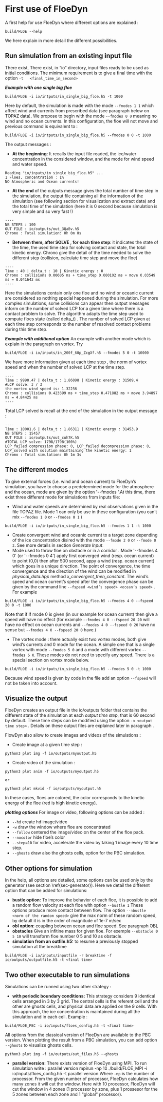 # First use of FloeDyn

A first help for use FloeDyn where different options are explained :
```
build/FLOE --help
```
We here explain in more detail the different possibilities.


## Run simulation from an existing input file

There exist, There exist, in “io” directory, input files ready to be used as initial conditions. The minimum requirement is to give a final time with the option `-t   <final_time_in_second>`

***Example with one single big floe***
```
build/FLOE -i io/intputs/in_single_big_floe.h5 -t 1000
```
Here by default, the simulation is made with the mode  `--fmodes 1 1` which affect wind and currents from prescribed data (see paragraph below on TOPAZ data). We propose to begin with the mode `--fmodes 0 0` meaning no wind and no ocean currents. In this configuration, the floe will not move and previous command is equivalent to :
```
build/FLOE -i io/intputs/in_single_big_floe.h5 --fmodes 0 0 -t 1000
```
The output messages :
* **At the beginning**: It recalls the input file readed, the ice/water concentration in the considered window, and the mode for wind speed and water speed. 
```
Reading "io/inputs/in_single_big_floe.h5" ... 
1 Floes, concentration : 1%
NO Atmospheric and Ocean currents!
```
* **At the end** of the outputs message gives the total number of time step in the simulation, the output file containing all the information of the simulation (see following section for visualization and extract data) and the total time of the simulation (here it is 0 second because simulation is very simple and so very fast !)
```
----
NB STEPS : 100
OUT FILE : io/outputs/out_3QaBv.h5
Chrono : Total simulation: 0h 0m 0s
```
* **Between them, after SOLVE , for each time step**: it indicates the state of the time, the used time step for solving contact and state, the total kinetic energy. Chrono give the detail of the time needed to solve the different step (collision, calculate time step and move the floe)
```
----
Time : 40 | delta_t : 10 | Kinetic energy : 0
Chrono : collisions 0.00605 ms + time_step 0.000102 ms + move 0.03549 ms = 0.041642 ms
----
```
   
Here the simulations contain only one floe and no wind or oceanic current are considered so nothing special happened during the simulation. For more complex simulations, some collisions can appear then output messages inform on the number of solved LCP for a given time where there is a contact problem to solve. The algorithm adapts the time step used to compute floes state (called delta_t) . The number of solved LCP given at each time step corresponds to the number of resolved contact problems during this time step.

***Example with additional option***
An example with another mode which is explain in the paragraph on vortex. Try
```
build/FLOE -i io/inputs/in_200f_60p_ZcgXf.h5 --fmodes 5 0 -t 10000
```
We have more information given at each time step , the norm of vortex speed and when the number of solved LCP at the time step. 
```
----
Time : 9990.47 | delta_t : 1.86098 | Kinetic energy : 31509.4
#LCP solve: 3 / 3
the vortex wind speed is: 1.32236
Chrono : collisions 0.423399 ms + time_step 0.471882 ms + move 3.94897 ms = 4.84425 ms
----
```
Total LCP solved is recall at the end of the simulation in the output message :
```
----
Time : 10001.6 | delta_t : 1.86311 | Kinetic energy : 31453.9
NB STEPS : 15457
OUT FILE : io/outputs/out_cuh7K.h5
#TOTAL LCP solve: 1798/1798(100%) 
LCP_failed compression phase: 0, LCP_failed decompression phase: 0, LCP_solved with solution maintaining the kinetic energy: 1
Chrono : Total simulation: 0h 1m 3s
```

## The different modes

To give external forces (i.e.  wind and ocean current) to FloeDyn’s simulation, you have to choose a predetermined mode for the atmosphere and the ocean, mode are given by the option '--fmodes <atmosphere mode> <ocean mode>'.At this time, there exist three different mode for simulations from inputs file:
* Wind and water speeds are determined by real observations given in the file TOPAZ file. Mode 1 can only be use in these configuration (you can’t mix  `--fmodes 1 0` or `--fmodes 0 1` )
```
build/FLOE -i io/intputs/in_single_big_floe.h5 --fmodes 1 1 -t 1000
```
* Create convergent wind and oceanic current to a target zone depending of the ice concentration disired with the mode `--fmode 2 0` or  `--fmode 0 2`. See more details in section *Generate Input*.
* Mode used to throw floe on obstacle or in a corridor . Mode '--fmodes 4 0' (or '--fmodes 0 4') apply first converged wind (resp. ocean current) to point (0,0) then after 500 second, appy a wind (resp. ocean current) which goes in a unique direction. The point of convergence, the time convergence and the direction of the wind can be modified in *physical_data.hpp* method *x_convergent_then_constant*. The wind’s speed and ocean current’s speed after the convergence phase can be given by the command line `--fspeed <wind’s speed> <ocean’s speed>` . For example
```
build/FLOE -i io/intputs/in_single_big_floe.h5 --fmodes 4 0 --fspeed 20 0 -t 1000
```
Note that if if mode 0 is given (in our example for ocean current) then give a speed will have no effect (for example `--fmodes 4 0 --fspeed 20 20` will have no effect on ocean currents and `--fmodes 4 0 --fspeed 0 20` have no sense but `--fmodes 4 0 --fspeed 20 0` have.)
* The vortex mode : there actually exist two vortex modes, both give wind’s currents and 0 mode for the ocean. A simple one that is a single vortex with mode `--fmodes 5 0` and a mode with different vortex `--fmodes 6 0`. These modes do not need to specify any speed. There is a special section on vortex mode below.
```
build/FLOE -i io/intputs/in_single_big_floe.h5 --fmodes 5 0 -t 1000
```
Because wind speed is given by code in the file add an option `--fspeed` will not be taken into account. 


## Visualize the output
FloeDyn creates an output file in the io/outputs folder that contains the different state of the simulation at each *output time step*, that is 60 second by default. These time steps can be modified using the option `-o <output time step>` . Details on these output files are explained later in paragraph .

FlowDyn also allow to create images and videos of the simulations :
* Create image at a given time step :
```
python3 plot img -f io/outputs/myoutput.h5
```
* Create video of the simulation :
```
python3 plot anim -f io/outputs/myoutput.h5
```
	or
```
python3 plot mkvid -f io/outputs/myoutput.h5
```
In these cases, floes are colored, the color corresponds to the kinetic energy of the floe (red is high kinetic energy).


***plotting options***
For image or video, following options can be added :
* `--hd` create hd image/video
* `-w` draw the window where floe are concentrated
* `--follow` centered the image/video on the center of the floe pack.
* `--nocolor` hide floe’s color
* `--step=10` for video, accelerate the video by taking 1 image every 10 time step.
* `--ghosts` draw also the ghosts cells, option for the PBC simulation.


## Other options for simulation
In the help, all options are detailed, some options can be used only by the generator (see section \ref{sec-generator}). Here we detail the different option that can be added for simulations:
* **bustle option:** To improve the behavior of each floe, it is possible to add a random flow velocity at each floe with option `--bustle 1`  These options produce more contact between flow. The option `--nbustle <norm of the random speed>` give the max norm of these random speed, by default it is in the order of magnitude of 1e-7 m/sec
* **obl option:** coupling between ocean and floe speed. See paragraph OBL
* **obstacles** Give an infitine mass for given floe. For exemple `--obstacle 0 5 10` will transform floe number 0 5 and 10 as obstacle.
* **simulation from an outfile.h5:** to resume a previously stopped simulation at the breaktime 
```
build/FLOE -i io/inputs/inputfile -r breaktime -f io/outputs/outputfile.h5 -t <final time>
```

## Two other executable to run simulations
Simulations can be runned using two other strategy :
* **with periodic boundary conditions:** This strategy considers 9 identical cells arranged in 3 by 3 grid. The central cells is the referent cell and the other are ghosts cells, and physical data are applied on the 9 cells. With this approach, the ice concentration is maintained during all the simulation and in each cell.
Example : 
```
build/FLOE_PBC -i io/inputs/floes_config.h5 -t <final time>
```
All options from the classical version of FloeDyn are available to the PBC version.
When plotting the result from a PBC simulation, you can add option `--ghosts` to visualize ghosts cells.
```
python3 plot img -f io/outputs/out_files.h5 --ghosts
```
* **parallel version:** There exists version of FloeDyn using MPI. To run simulation write :
parallel version
mpirun -np 10 ./build/FLOE_MPI -i io/inputs/floes_config.h5 -t <final time>
parallel version
Where `-np` is the number of processor. From the given number of processor, FloeDyn calculates how many zones it will cut the window. Here with 10 processor, FloeDyn will cut the window in 4 zones (1 processor by zone, plus 1 prossesor for the 5 zones between each zone and 1 "global" processor).


